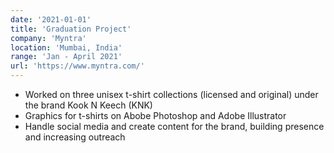 ```yaml
---
date: '2021-01-01'
title: 'Graduation Project'
company: 'Myntra'
location: 'Mumbai, India'
range: 'Jan - April 2021'
url: 'https://www.myntra.com/'
---
```


- Worked on three unisex t-shirt collections (licensed and original) under the brand Kook N Keech (KNK)
- Graphics for t-shirts on Abobe Photoshop and Adobe Illustrator
- Handle social media and create content for the brand, building presence and increasing outreach
